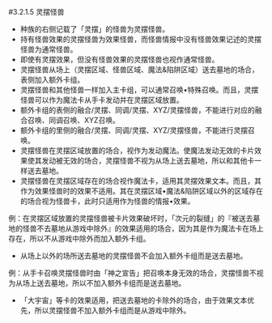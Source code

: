 #3.2.1.5        灵摆怪兽
* 种族的右侧记载了「灵摆」的怪兽为灵摆怪兽。
* 持有怪兽效果的灵摆怪兽为效果怪兽，而怪兽情报中没有怪兽效果记述的灵摆怪兽为通常怪兽。
* 即使有灵摆效果，但没有怪兽效果的灵摆怪兽也视作通常怪兽。
* 灵摆怪兽从场上（灵摆区域、怪兽区域、魔法&陷阱区域）送去墓地的场合，表侧加入额外卡组。
* 灵摆怪兽和其他怪兽一样加入主卡组，可以通常召唤•特殊召唤。而且，灵摆怪兽可以作为魔法卡从手卡发动并在灵摆区域放置。
* 额外卡组的表侧的融合/灵摆、同调/灵摆、XYZ/灵摆怪兽，不能进行对应的融合召唤、同调召唤、XYZ召唤。
* 额外卡组的里侧的融合/灵摆、同调/灵摆、XYZ/灵摆怪兽，不能进行灵摆召唤。
* 灵摆怪兽在灵摆区域放置的场合，视作为发动魔法。使魔法发动无效的卡片效果使其发动被无效的场合，灵摆怪兽不视为从场上送去墓地，所以和其他卡一样送去墓地。
* 灵摆怪兽在灵摆区域存在的场合视作魔法卡，适用其灵摆效果文本。而且，其作为效果怪兽时的效果不适用。其在灵摆区域•魔法&陷阱区域以外的区域存在的场合视为怪兽卡，此时只适用作为怪兽的情报•效果。

例：在灵摆区域放置的灵摆怪兽被卡片效果破坏时，「次元的裂缝」的『被送去墓地的怪兽不去墓地从游戏中除外』的效果适用的场合，因为其是作为魔法卡在场上存在，所以不从游戏中除外而加入额外卡组。
* 从场上以外的场所送去墓地的灵摆怪兽不会加入额外卡组而是送去墓地。

例：从手卡召唤灵摆怪兽时由「神之宣告」把召唤本身无效的场合，灵摆怪兽不视为从场上送去墓地，所以不加入额外卡组而是送去墓地。
* 「大宇宙」等卡的效果适用，把送去墓地的卡除外的场合，由于效果文本优先，所以灵摆怪兽不加入额外卡组而是从游戏中除外。
